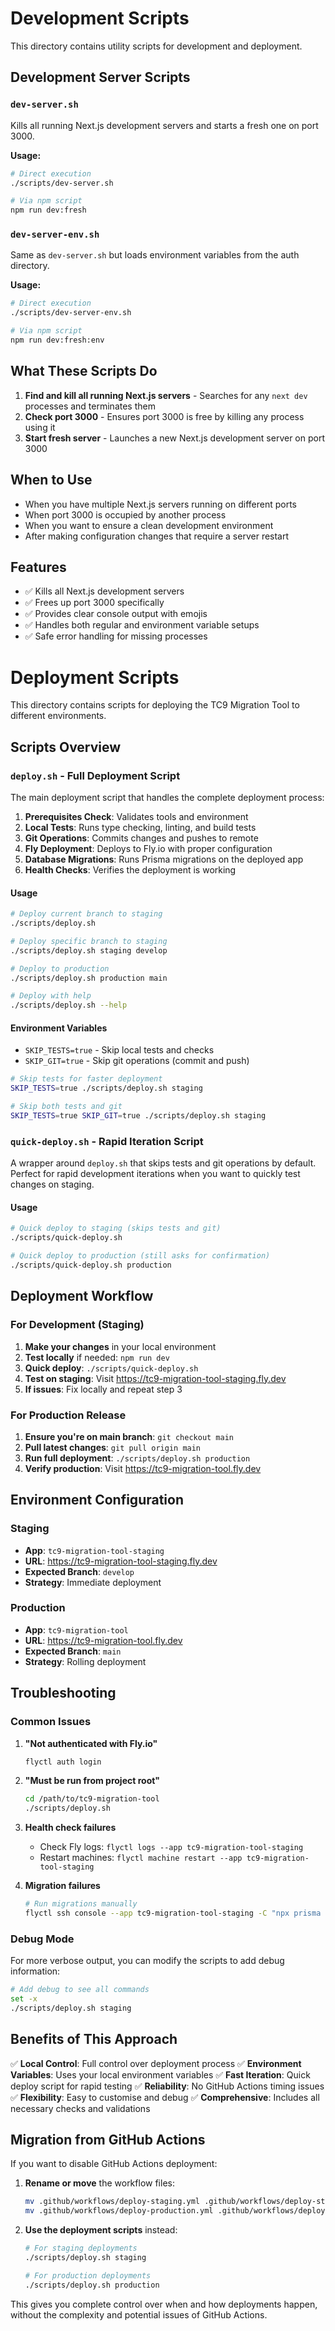 # Development Scripts

This directory contains utility scripts for development and deployment.

## Development Server Scripts

### `dev-server.sh`

Kills all running Next.js development servers and starts a fresh one on
port 3000.

**Usage:**

```bash
# Direct execution
./scripts/dev-server.sh

# Via npm script
npm run dev:fresh
```

### `dev-server-env.sh`

Same as `dev-server.sh` but loads environment variables from the auth directory.

**Usage:**

```bash
# Direct execution
./scripts/dev-server-env.sh

# Via npm script
npm run dev:fresh:env
```

## What These Scripts Do

1. **Find and kill all running Next.js servers** - Searches for any `next dev`
   processes and terminates them
2. **Check port 3000** - Ensures port 3000 is free by killing any process using
   it
3. **Start fresh server** - Launches a new Next.js development server on port
   3000

## When to Use

- When you have multiple Next.js servers running on different ports
- When port 3000 is occupied by another process
- When you want to ensure a clean development environment
- After making configuration changes that require a server restart

## Features

- ✅ Kills all Next.js development servers
- ✅ Frees up port 3000 specifically
- ✅ Provides clear console output with emojis
- ✅ Handles both regular and environment variable setups
- ✅ Safe error handling for missing processes

# Deployment Scripts

This directory contains scripts for deploying the TC9 Migration Tool to
different environments.

## Scripts Overview

### `deploy.sh` - Full Deployment Script

The main deployment script that handles the complete deployment process:

1. **Prerequisites Check**: Validates tools and environment
2. **Local Tests**: Runs type checking, linting, and build tests
3. **Git Operations**: Commits changes and pushes to remote
4. **Fly Deployment**: Deploys to Fly.io with proper configuration
5. **Database Migrations**: Runs Prisma migrations on the deployed app
6. **Health Checks**: Verifies the deployment is working

#### Usage

```bash
# Deploy current branch to staging
./scripts/deploy.sh

# Deploy specific branch to staging
./scripts/deploy.sh staging develop

# Deploy to production
./scripts/deploy.sh production main

# Deploy with help
./scripts/deploy.sh --help
```

#### Environment Variables

- `SKIP_TESTS=true` - Skip local tests and checks
- `SKIP_GIT=true` - Skip git operations (commit and push)

```bash
# Skip tests for faster deployment
SKIP_TESTS=true ./scripts/deploy.sh staging

# Skip both tests and git
SKIP_TESTS=true SKIP_GIT=true ./scripts/deploy.sh staging
```

### `quick-deploy.sh` - Rapid Iteration Script

A wrapper around `deploy.sh` that skips tests and git operations by default.
Perfect for rapid development iterations when you want to quickly test changes
on staging.

#### Usage

```bash
# Quick deploy to staging (skips tests and git)
./scripts/quick-deploy.sh

# Quick deploy to production (still asks for confirmation)
./scripts/quick-deploy.sh production
```

## Deployment Workflow

### For Development (Staging)

1. **Make your changes** in your local environment
2. **Test locally** if needed: `npm run dev`
3. **Quick deploy**: `./scripts/quick-deploy.sh`
4. **Test on staging**: Visit https://tc9-migration-tool-staging.fly.dev
5. **If issues**: Fix locally and repeat step 3

### For Production Release

1. **Ensure you're on main branch**: `git checkout main`
2. **Pull latest changes**: `git pull origin main`
3. **Run full deployment**: `./scripts/deploy.sh production`
4. **Verify production**: Visit https://tc9-migration-tool.fly.dev

## Environment Configuration

### Staging

- **App**: `tc9-migration-tool-staging`
- **URL**: https://tc9-migration-tool-staging.fly.dev
- **Expected Branch**: `develop`
- **Strategy**: Immediate deployment

### Production

- **App**: `tc9-migration-tool`
- **URL**: https://tc9-migration-tool.fly.dev
- **Expected Branch**: `main`
- **Strategy**: Rolling deployment

## Troubleshooting

### Common Issues

1. **"Not authenticated with Fly.io"**
   ```bash
   flyctl auth login
   ```

2. **"Must be run from project root"**
   ```bash
   cd /path/to/tc9-migration-tool
   ./scripts/deploy.sh
   ```

3. **Health check failures**
   - Check Fly logs: `flyctl logs --app tc9-migration-tool-staging`
   - Restart machines: `flyctl machine restart --app tc9-migration-tool-staging`

4. **Migration failures**
   ```bash
   # Run migrations manually
   flyctl ssh console --app tc9-migration-tool-staging -C "npx prisma migrate deploy"
   ```

### Debug Mode

For more verbose output, you can modify the scripts to add debug information:

```bash
# Add debug to see all commands
set -x
./scripts/deploy.sh staging
```

## Benefits of This Approach

✅ **Local Control**: Full control over deployment process ✅ **Environment
Variables**: Uses your local environment variables ✅ **Fast Iteration**: Quick
deploy script for rapid testing ✅ **Reliability**: No GitHub Actions timing
issues ✅ **Flexibility**: Easy to customise and debug ✅ **Comprehensive**:
Includes all necessary checks and validations

## Migration from GitHub Actions

If you want to disable GitHub Actions deployment:

1. **Rename or move** the workflow files:
   ```bash
   mv .github/workflows/deploy-staging.yml .github/workflows/deploy-staging.yml.disabled
   mv .github/workflows/deploy-production.yml .github/workflows/deploy-production.yml.disabled
   ```

2. **Use the deployment scripts** instead:
   ```bash
   # For staging deployments
   ./scripts/deploy.sh staging

   # For production deployments
   ./scripts/deploy.sh production
   ```

This gives you complete control over when and how deployments happen, without
the complexity and potential issues of GitHub Actions.
